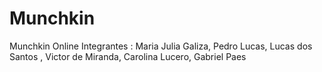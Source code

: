 # Munchkin
Munchkin Online
Integrantes : Maria Julia Galiza, Pedro Lucas, Lucas dos Santos , Victor de Miranda, Carolina Lucero, Gabriel Paes
